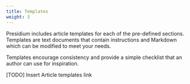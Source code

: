 ```yaml
---
title: Templates
weight: 3
---
```


Presidium includes article templates for each of the pre-defined sections. Templates are text documents that contain 
instructions and Markdown which can be modified to meet your needs.

Templates encourage consistency and provide a simple checklist that an author can use for inspiration.

[TODO] Insert Article templates link
